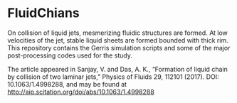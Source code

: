 # FluidChians
On collision of liquid jets, mesmerizing fluidic structures are formed. 
At low velocities of the jet, stable liquid sheets are formed bounded with thick rim. 
This repository contains the Gerris simulation scripts and some of the major post-processing codes used for the study.

The article appeared in 
Sanjay, V. and Das, A. K., “Formation of liquid chain by collision of two laminar jets,” Physics of Fluids 29, 112101 (2017). DOI: 10.1063/1.4998288,  and may be found at
http://aip.scitation.org/doi/abs/10.1063/1.4998288

